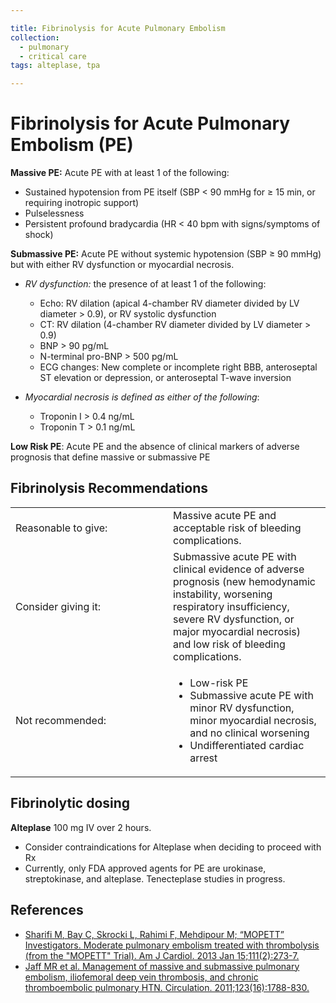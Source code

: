 ```yaml
---

title: Fibrinolysis for Acute Pulmonary Embolism
collection:
  - pulmonary
  - critical care
tags: alteplase, tpa

---
```


# Fibrinolysis for Acute Pulmonary Embolism (PE)

**Massive PE:** Acute PE with at least 1 of the following:

-   Sustained hypotension from PE itself (SBP &lt; 90 mmHg for ≥ 15 min, or requiring inotropic support)
-   Pulselessness
-   Persistent profound bradycardia (HR &lt; 40 bpm with signs/symptoms of shock)

**Submassive PE:** Acute PE without systemic hypotension (SBP ≥ 90 mmHg) but with either RV dysfunction or myocardial necrosis.

-   *RV dysfunction:* the presence of at least 1 of the following:

    -   Echo: RV dilation (apical 4-chamber RV diameter divided by LV diameter &gt; 0.9), or RV systolic dysfunction
    -   CT: RV dilation (4-chamber RV diameter divided by LV diameter &gt; 0.9)
    -   BNP &gt; 90 pg/mL
    -   N-terminal pro-BNP &gt; 500 pg/mL
    -   ECG changes: New complete or incomplete right BBB, anteroseptal ST elevation or depression, or anteroseptal T-wave inversion
-   *Myocardial necrosis is defined as either of the following*:

    -   Troponin I &gt; 0.4 ng/mL
    -   Troponin T &gt; 0.1 ng/mL

**Low Risk PE**: Acute PE and the absence of clinical markers of adverse prognosis that define massive or submassive PE

## Fibrinolysis Recommendations

<table>
<colgroup>
<col width="50%" />
<col width="50%" />
</colgroup>
<tbody>
<tr class="odd">
<td>Reasonable to give:</td>
<td>Massive acute PE and acceptable risk of bleeding complications.</td>
</tr>
<tr class="even">
<td>Consider giving it:</td>
<td>Submassive acute PE with clinical evidence of adverse prognosis (new hemodynamic instability, worsening respiratory insufficiency, severe RV dysfunction, or major myocardial necrosis) and low risk of bleeding complications.</td>
</tr>
<tr class="odd">
<td>Not recommended:</td>
<td><ul>
<li>Low-risk PE</li>
<li>Submassive acute PE with minor RV dysfunction, minor myocardial necrosis, and no clinical worsening</li>
<li>Undifferentiated cardiac arrest</li>
</ul></td>
</tr>
</tbody>
</table>

## Fibrinolytic dosing

**Alteplase** 100 mg IV over 2 hours.
-   Consider contraindications for Alteplase when deciding to proceed with Rx
-   Currently, only FDA approved agents for PE are urokinase, streptokinase, and alteplase. Tenecteplase studies in progress.

## References

-   [Sharifi M, Bay C, Skrocki L, Rahimi F, Mehdipour M; “MOPETT” Investigators. Moderate pulmonary embolism treated with thrombolysis (from the "MOPETT" Trial). Am J Cardiol. 2013 Jan 15;111(2):273-7.](http://www.ncbi.nlm.nih.gov/pubmed/?term=23102885)
-   [Jaff MR et al. Management of massive and submassive pulmonary embolism, iliofemoral deep vein thrombosis, and chronic thromboembolic pulmonary HTN. Circulation. 2011;123(16):1788-830.](http://circ.ahajournals.org/content/123/16/1788.full)
